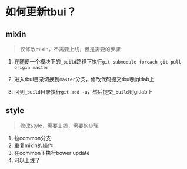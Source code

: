 # 如何更新tbui？

## mixin

> 仅修改mixin，不需要上线，但是需要的步骤

 1. 在随便一个模块下的`_build`路径下执行`git submodule foreach git pull origin master`
 
 2. 进入tbui目录切换到`master`分支，修改代码提交tbui到gitlab上

 3. 回到`_build`目录执行`git add -u`，然后提交`_build`到gitlab上

## style
> 修改style，需要上线，需要的步骤

1. 拉common分支
2. 重复mixin的操作
3. 在common下执行bower update
4. 可以上线了
